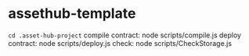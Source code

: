# assethub-template
`cd .asset-hub-project`
compile contract: node scripts/compile.js
deploy contract: node scripts/deploy.js
check: node scripts/CheckStorage.js
